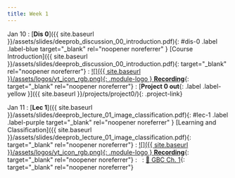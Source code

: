 ```yaml
---
title: Week 1
---
```


Jan 10
: [**Dis 0**]({{ site.baseurl }}/assets/slides/deeprob_discussion_00_introduction.pdf){: #dis-0 .label .label-blue target="_blank" rel="noopener noreferrer" } [Course Introduction]({{ site.baseurl }}/assets/slides/deeprob_discussion_00_introduction.pdf){: target="_blank" rel="noopener noreferrer"}
  : [![]({{ site.baseurl }}/assets/logos/yt_icon_rgb.png){: .module-logo } **Recording**](https://leccap.engin.umich.edu/leccap/player/r/qxZzvM){: target="_blank" rel="noopener noreferrer"}
: [**Project 0 out**{: .label .label-yellow }]({{ site.baseurl }}/projects/project0/){: .project-link}

Jan 11
: [**Lec 1**]({{ site.baseurl }}/assets/slides/deeprob_lecture_01_image_classification.pdf){: #lec-1 .label .label-purple target="_blank" rel="noopener noreferrer" } [Learning and Classification]({{ site.baseurl }}/assets/slides/deeprob_lecture_01_image_classification.pdf){: target="_blank" rel="noopener noreferrer"}
  : [![]({{ site.baseurl }}/assets/logos/yt_icon_rgb.png){: .module-logo } **Recording**](https://leccap.engin.umich.edu/leccap/player/r/SQ9WWa){: target="_blank" rel="noopener noreferrer"}
: &nbsp;
  : [📖 GBC Ch. 1](https://www.deeplearningbook.org/contents/intro.html){: target="_blank" rel="noopener noreferrer"}




